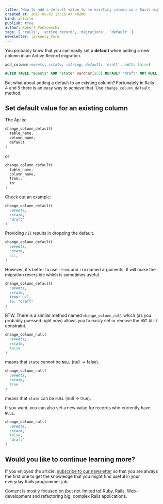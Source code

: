 ```yaml
---
title: "How to add a default value to an existing column in a Rails migration"
created_at: 2017-08-03 13:16:47 +0200
kind: article
publish: true
author: Robert Pankowecki
tags: [ 'rails', 'active_record', 'migrations', 'default' ]
newsletter: :arkency_form
---
```


You probably know that you can easily set a **default** when adding a new column in an Active Record migration.

```ruby
add_column(:events, :state, :string, default: 'draft', null: false)
```

```sql
ALTER TABLE "events" ADD "state" varchar(255) DEFAULT 'draft' NOT NULL
```

<!-- more -->

But what about adding a default to an existing column? Fortunately in Rails 4 and 5 there is an easy way to achieve that. Use `change_column_default` method.

## Set default value for an existing column

The Api is:

```ruby
change_column_default(
  table_name,
  column_name,
  default
)
```

or

```ruby
change_column_default(
  table_name,
  column_name,
  from:,
  to:
)
```

Check out an example:

```ruby
change_column_default(
  :events,
  :state,
  'draft'
)
```

Providing `nil` results in dropping the default.

```ruby
change_column_default(
  :events,
  :state,
  nil,
)
```

However, it's better to use `:from` and `:to` named arguments. It will make the migration reversible which is sometimes useful.

```ruby
change_column_default(
  :events,
  :state,
  from: nil,
  to: "draft"
)
```

BTW. There is a similar method named `change_column_null` which (as you probably guessed right now) allows you to easily set or remove the `NOT NULL` constraint.

```ruby
change_column_null(
  :events,
  :state,
  false
)
```

means that `state` cannot be `NULL` (null -> false).

```ruby
change_column_null(
  :events,
  :state,
  true
)
```

means that `state` can be `NULL` (null -> true).

If you want, you can also set a new value for records who currently have `NULL`.

```ruby
change_column_null(
  :events,
  :state,
  false,
  "draft"
)
```

## Would you like to continue learning more?

If you enjoyed the article, [subscribe to our newsletter](http://arkency.com/newsletter) so that you are always the first one to get the knowledge that you might find useful in your
everyday Rails programmer job.

Content is mostly focused on (but not limited to) Ruby, Rails, Web-development and refactoring big, complex Rails applications.